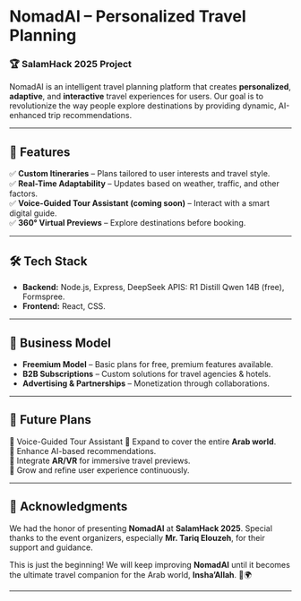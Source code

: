 # NomadAI – Personalized Travel Planning  

### 🏆 SalamHack 2025 Project  

NomadAI is an intelligent travel planning platform that creates **personalized**, **adaptive**, and **interactive** travel experiences for users. Our goal is to revolutionize the way people explore destinations by providing dynamic, AI-enhanced trip recommendations.  

---

## 🚀 Features  

✅ **Custom Itineraries** – Plans tailored to user interests and travel style.  
✅ **Real-Time Adaptability** – Updates based on weather, traffic, and other factors.  
✅ **Voice-Guided Tour Assistant (coming soon)** – Interact with a smart digital guide.  
✅ **360° Virtual Previews** – Explore destinations before booking.  

---

## 🛠️ Tech Stack  

- **Backend:** Node.js, Express, DeepSeek APIS: R1 Distill Qwen 14B (free), Formspree. 
- **Frontend:** React, CSS.

---

## 🎯 Business Model  

- **Freemium Model** – Basic plans for free, premium features available.  
- **B2B Subscriptions** – Custom solutions for travel agencies & hotels.  
- **Advertising & Partnerships** – Monetization through collaborations.  

---

## 📌 Future Plans  

🔹 Voice-Guided Tour Assistant
🔹 Expand to cover the entire **Arab world**.  
🔹 Enhance AI-based recommendations.  
🔹 Integrate **AR/VR** for immersive travel previews.  
🔹 Grow and refine user experience continuously.  

---

## 🤝 Acknowledgments  

We had the honor of presenting **NomadAI** at **SalamHack 2025**. Special thanks to the event organizers, especially **Mr. Tariq Elouzeh**, for their support and guidance.  

This is just the beginning! We will keep improving **NomadAI** until it becomes the ultimate travel companion for the Arab world, **Insha’Allah**. 🚀🌍  

---

